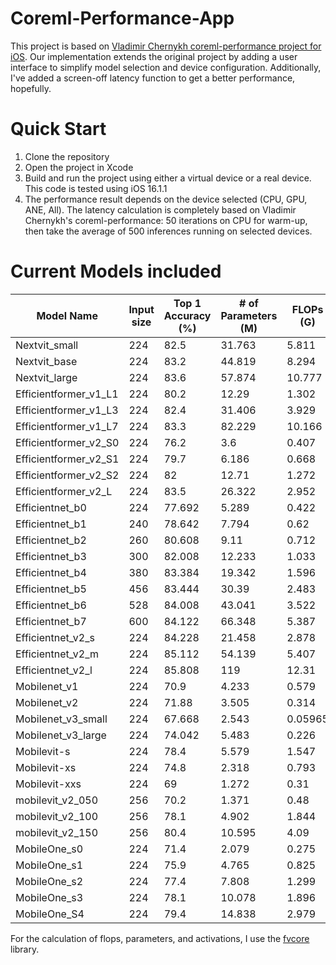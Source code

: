 # Coreml-Performance-App
This project is based on [Vladimir Chernykh coreml-performance project for iOS](https://github.com/vladimir-chernykh/coreml-performance). Our implementation extends the original project by adding a user interface to simplify model selection and device configuration. Additionally, I've added a screen-off latency function to get a better performance, hopefully.

# Quick Start
1. Clone the repository
2. Open the project in Xcode
3. Build and run the project using either a virtual device or a real device. This code is tested using iOS 16.1.1
4. The performance result depends on the device selected (CPU, GPU, ANE, All). The latency calculation is completely based on Vladimir Chernykh's coreml-performance: 50 iterations on CPU for warm-up, then take the average of 500 inferences running on selected devices.

# Current Models included
| Model Name            | Input size | Top 1 Accuracy (%) | # of Parameters (M) | FLOPs (G) | # of Activations (million) | Model Link                                                                                 |
|-----------------------|------------|--------------------|---------------------|-----------|----------------------------|--------------------------------------------------------------------------------------------|
| Nextvit_small         | 224        | 82.5               | 31.763              | 5.811     | 18.4387                    | https://github.com/bytedance/Next-ViT                                                      |
| Nextvit_base          | 224        | 83.2               | 44.819              | 8.294     | 23.7119                    | https://github.com/bytedance/Next-ViT                                                      |
| Nextvit_large         | 224        | 83.6               | 57.874              | 10.777    | 28.99                      | https://github.com/bytedance/Next-ViT                                                      |
| Efficientformer_v1_L1 | 224        | 80.2               | 12.29               | 1.302     | 5.53                       | https://github.com/snap-research/EfficientFormer                                           |
| Efficientformer_v1_L3 | 224        | 82.4               | 31.406              | 3.929     | 12                         | https://github.com/snap-research/EfficientFormer                                           |
| Efficientformer_v1_L7 | 224        | 83.3               | 82.229              | 10.166    | 24.45                      | https://github.com/snap-research/EfficientFormer                                           |
| Efficientformer_v2_S0 | 224        | 76.2               | 3.6                 | 0.407     | 5.3                        | https://github.com/snap-research/EfficientFormer                                           |
| Efficientformer_v2_S1 | 224        | 79.7               | 6.186               | 0.668     | 7.66                       | https://github.com/snap-research/EfficientFormer                                           |
| Efficientformer_v2_S2 | 224        | 82                 | 12.71               | 1.272     | 11.77                      | https://github.com/snap-research/EfficientFormer                                           |
| Efficientformer_v2_L  | 224        | 83.5               | 26.322              | 2.952     | 18.54                      | https://github.com/snap-research/EfficientFormer                                           |
| Efficientnet_b0       | 224        | 77.692             | 5.289               | 0.422     | 6.75                       | https://pytorch.org/vision/main/models/generated/torchvision.models.efficientnet_b0.html   |
| Efficientnet_b1       | 240        | 78.642             | 7.794               | 0.62      | 9.36                       | https://pytorch.org/vision/main/models/generated/torchvision.models.efficientnet_b1.html   |
| Efficientnet_b2       | 260        | 80.608             | 9.11                | 0.712     | 9.81                       | https://pytorch.org/vision/master/models/generated/torchvision.models.efficientnet_b2.html |
| Efficientnet_b3       | 300        | 82.008             | 12.233              | 1.033     | 13.01                      | https://pytorch.org/vision/main/models/generated/torchvision.models.efficientnet_b3.html   |
| Efficientnet_b4       | 380        | 83.384             | 19.342              | 1.596     | 17.05                      | https://pytorch.org/vision/main/models/generated/torchvision.models.efficientnet_b4.html   |
| Efficientnet_b5       | 456        | 83.444             | 30.39               | 2.483     | 23.42                      | https://pytorch.org/vision/main/models/generated/torchvision.models.efficientnet_b5.html   |
| Efficientnet_b6       | 528        | 84.008             | 43.041              | 3.522     | 29.97                      | https://pytorch.org/vision/main/models/generated/torchvision.models.efficientnet_b6.html   |
| Efficientnet_b7       | 600        | 84.122             | 66.348              | 5.387     | 40.09                      | https://pytorch.org/vision/main/models/generated/torchvision.models.efficientnet_b7.html   |
| Efficientnet_v2_s     | 224        | 84.228             | 21.458              | 2.878     | 12.19                      | https://pytorch.org/vision/main/models/efficientnetv2.html                                 |
| Efficientnet_v2_m     | 224        | 85.112             | 54.139              | 5.407     | 19.62                      | https://pytorch.org/vision/main/models/efficientnetv2.html                                 |
| Efficientnet_v2_l     | 224        | 85.808             | 119                 | 12.31     | 34.5                       | https://pytorch.org/vision/main/models/efficientnetv2.html                                 |
| Mobilenet_v1          | 224        | 70.9               | 4.233               | 0.579     | 5.04                       | https://huggingface.co/docs/transformers/model_doc/mobilenet_v1#overview                   |
| Mobilenet_v2          | 224        | 71.88              | 3.505               | 0.314     | 6.68                       | https://pytorch.org/hub/pytorch_vision_mobilenet_v2/                                       |
| Mobilenet_v3_small    | 224        | 67.668             | 2.543               | 0.05965   | 1.42                       | https://pytorch.org/vision/main/models/mobilenetv3.html                                    |
| Mobilenet_v3_large    | 224        | 74.042             | 5.483               | 0.226     | 4.41                       | https://pytorch.org/vision/main/models/mobilenetv3.html                                    |
| Mobilevit-s           | 224        | 78.4               | 5.579               | 1.547     | 14.94                      | https://huggingface.co/apple/mobilevit-small                                               |
| Mobilevit-xs          | 224        | 74.8               | 2.318               | 0.793     | 12.14                      | https://huggingface.co/apple/mobilevit-x-small                                             |
| Mobilevit-xxs         | 224        | 69                 | 1.272               | 0.31      | 5.99                       | https://huggingface.co/apple/mobilevit-xx-small                                            |
| mobilevit_v2_050      | 256        | 70.2               | 1.371               | 0.48      | 8.04                       | https://huggingface.co/timm/mobilevitv2_050.cvnets_in1k                                    |
| mobilevit_v2_100      | 256        | 78.1               | 4.902               | 1.844     | 16.08                      | https://huggingface.co/timm/mobilevitv2_100.cvnets_in1k                                    |
| mobilevit_v2_150      | 256        | 80.4               | 10.595              | 4.09      | 24.11                      | https://huggingface.co/timm/mobilevitv2_150.cvnets_in1k                                    |
| MobileOne_s0          | 224        | 71.4               | 2.079               | 0.275     | 3.79                       | https://github.com/apple/ml-mobileone                                                      |
| MobileOne_s1          | 224        | 75.9               | 4.765               | 0.825     | 6.27                       | https://github.com/apple/ml-mobileone                                                      |
| MobileOne_s2          | 224        | 77.4               | 7.808               | 1.299     | 7.56                       | https://github.com/apple/ml-mobileone                                                      |
| MobileOne_s3          | 224        | 78.1               | 10.078              | 1.896     | 9.13                       | https://github.com/apple/ml-mobileone                                                      |
| MobileOne_S4          | 224        | 79.4               | 14.838              | 2.979     | 11.81                      | https://github.com/apple/ml-mobileone                                                      |

For the calculation of flops, parameters, and activations, I use the [fvcore](https://github.com/facebookresearch/fvcore/blob/main/docs/flop_count.md) library.
